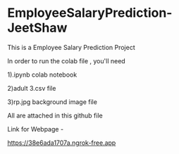# EmployeeSalaryPrediction-JeetShaw
This is a Employee Salary Prediction Project                                                            

In order to run the colab file , you'll need                               

1).ipynb colab notebook                                
                
2)adult 3.csv file                                    

3)rp.jpg background image file                                      
  
All are attached in this github file                                            

Link for Webpage -                           

https://38e6ada1707a.ngrok-free.app
